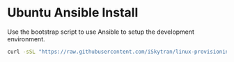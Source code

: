 # Ubuntu Ansible Install

Use the bootstrap script to use Ansible to setup the development environment.

```sh
curl -sSL "https://raw.githubusercontent.com/iSkytran/linux-provisioning/main/ubuntu-ansible/ubuntu-bootstrap.sh" | bash -s
```
